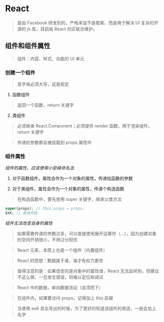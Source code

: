 # React

> 是由 Facebook 研发到的，严格来说不是框架，而是用于解决 UI 复杂的开源的 js 库，目前由 React 社区联合维护。

## 组件和组件属性

> 组件：内容、样式、功能的 UI 单元

### 创建一个组件

> 首字母必须大写，这是规定

1. 函数组件

> 返回一个函数，return 关键字

2. 类组件

> 必须继承 React.Component；必须提供 render 函数，用于渲染组件，return 关键字

> 传递的参数都会被挂载到 props 属性中

### 组件属性

_组件的属性，应该使用小驼峰命名法_

1. 对于函数组件，属性会作为一个对象的属性，传递给函数的参数

2. 对于类组件，属性会作为一个对象的属性，传递个构造函数

> 在构造函数中，要先使用 super 关键字，继承父类方法

```js
super(props); // this.props = props;
XXX; // 其余代码
```

_组件无法改变自身的属性_

> 如果需要传递的参数过多，可以直接使用展开运算符（...），因为创建对象的空间开销很小，不用过分担忧

> React 元素，本质上也是一个组件（内置组件）

> React 的思想：数据属于谁，谁才有权力更改

> 值得注意的是：如果改变的是对象中的属性值，React 无法监听到，但建议不这么做，一旦发生错误，将难以定位和调试

> React 中的数据，单向数据流动（自顶而下）

> 在组件内，如果要访问 props，记得加上 this 前缀

> 当使用 es6 具名导出的时候，为了更好的知道该组件的用途，一般会加上名字
